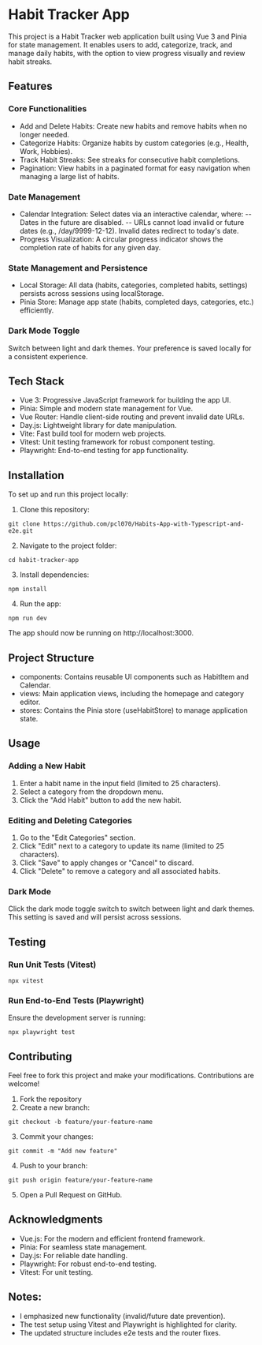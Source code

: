 # Habit Tracker App
This project is a Habit Tracker web application built using Vue 3 and Pinia for state management. It enables users to add, categorize, track, and manage daily habits, with the option to view progress visually and review habit streaks.

## Features
### Core Functionalities
- Add and Delete Habits: Create new habits and remove habits when no longer needed.
- Categorize Habits: Organize habits by custom categories (e.g., Health, Work, Hobbies).
- Track Habit Streaks: See streaks for consecutive habit completions.
- Pagination: View habits in a paginated format for easy navigation when managing a large list of habits.
### Date Management
- Calendar Integration: Select dates via an interactive calendar, where:
-- Dates in the future are disabled.
-- URLs cannot load invalid or future dates (e.g., /day/9999-12-12). Invalid dates redirect to today's date.
- Progress Visualization: A circular progress indicator shows the completion rate of habits for any given day.
### State Management and Persistence
- Local Storage: All data (habits, categories, completed habits, settings) persists across sessions using localStorage.
- Pinia Store: Manage app state (habits, completed days, categories, etc.) efficiently.
### Dark Mode Toggle
Switch between light and dark themes. Your preference is saved locally for a consistent experience.

## Tech Stack
- Vue 3: Progressive JavaScript framework for building the app UI.
- Pinia: Simple and modern state management for Vue.
- Vue Router: Handle client-side routing and prevent invalid date URLs.
- Day.js: Lightweight library for date manipulation.
- Vite: Fast build tool for modern web projects.
- Vitest: Unit testing framework for robust component testing.
- Playwright: End-to-end testing for app functionality.
## Installation
To set up and run this project locally:

1. Clone this repository:

```
git clone https://github.com/pcl070/Habits-App-with-Typescript-and-e2e.git
```
2. Navigate to the project folder:

```
cd habit-tracker-app
```
3. Install dependencies:

```
npm install
```
4. Run the app:

```
npm run dev
```

The app should now be running on http://localhost:3000.

## Project Structure
- components: Contains reusable UI components such as HabitItem and Calendar.
- views: Main application views, including the homepage and category editor.
- stores: Contains the Pinia store (useHabitStore) to manage application state.
## Usage
### Adding a New Habit
1. Enter a habit name in the input field (limited to 25 characters).
2. Select a category from the dropdown menu.
3. Click the "Add Habit" button to add the new habit.
### Editing and Deleting Categories
1. Go to the "Edit Categories" section.
2. Click "Edit" next to a category to update its name (limited to 25 characters).
3. Click "Save" to apply changes or "Cancel" to discard.
4. Click "Delete" to remove a category and all associated habits.
### Dark Mode
Click the dark mode toggle switch to switch between light and dark themes. This setting is saved and will persist across sessions.


## Testing
### Run Unit Tests (Vitest)
```
npx vitest
```
### Run End-to-End Tests (Playwright)
Ensure the development server is running:

```
npx playwright test
```
## Contributing
Feel free to fork this project and make your modifications. Contributions are welcome!

1. Fork the repository
2. Create a new branch:
```
git checkout -b feature/your-feature-name
```
3. Commit your changes:
```
git commit -m "Add new feature"
```
4. Push to your branch:
```
git push origin feature/your-feature-name
```
5. Open a Pull Request on GitHub.
## Acknowledgments
- Vue.js: For the modern and efficient frontend framework.
- Pinia: For seamless state management.
- Day.js: For reliable date handling.
- Playwright: For robust end-to-end testing.
- Vitest: For unit testing.

## Notes:
- I emphasized new functionality (invalid/future date prevention).
- The test setup using Vitest and Playwright is highlighted for clarity.
- The updated structure includes e2e tests and the router fixes.
